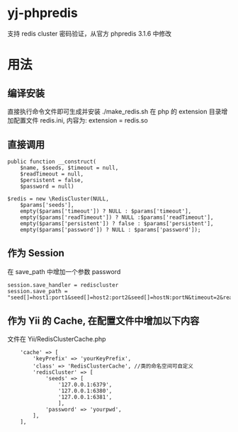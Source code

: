 # yj-phpredis
支持 redis cluster 密码验证，从官方 phpredis 3.1.6 中修改

# 用法

## 编译安装 
直接执行命令文件即可生成并安装 ./make_redis.sh
在 php 的 extension 目录增加配置文件 redis.ini, 内容为: extension = redis.so

## 直接调用

~~~
public function __construct(
	$name, $seeds, $timeout = null, 
	$readTimeout = null, 
	$persistent = false, 
	$password = null) 

$redis = new \RedisCluster(NULL,
	$params['seeds'],
	empty($params['timeout']) ? NULL : $params['timeout'],
	empty($params['readTimeout']) ? NULL :$params['readTimeout'],
	empty($params['persistent']) ? false : $params['persistent'],
	empty($params['password']) ? NULL : $params['password']);
~~~

## 作为 Session

在 save_path 中增加一个参数 password 

~~~
session.save_handler = rediscluster
session.save_path = "seed[]=host1:port1&seed[]=host2:port2&seed[]=hostN:portN&timeout=2&read_timeout=2&failover=error&persistent=1&password=yourpwd"
~~~

## 作为 Yii 的 Cache, 在配置文件中增加以下内容
文件在 Yii/RedisClusterCache.php
~~~
    'cache' => [
        'keyPrefix' => 'yourKeyPrefix',
        'class' => 'RedisClusterCache',	//类的命名空间可自定义
        'redisCluster' => [
            'seeds' => [
                '127.0.0.1:6379',
                '127.0.0.1:6380',
                '127.0.0.1:6381',
                ],
            'password' => 'yourpwd',
        ],
    ],
~~~
